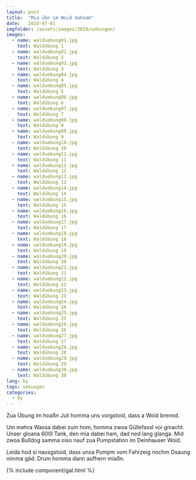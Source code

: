 ```yaml
---
layout: post
title:  "Mia übn im Woid dahoam"
date:   2019-07-01
imgfolder: /assets/images/2019/uebungen/
images:
  - name: walduebung01.jpg
    text: Waldübung 1
  - name: walduebung02.jpg
    text: Waldübung 2
  - name: walduebung03.jpg
    text: Waldübung 3
  - name: walduebung04.jpg
    text: Waldübung 4
  - name: walduebung05.jpg
    text: Waldübung 5
  - name: walduebung06.jpg
    text: Waldübung 6
  - name: walduebung07.jpg
    text: Waldübung 7
  - name: walduebung08.jpg
    text: Waldübung 8
  - name: walduebung09.jpg
    text: Waldübung 9
  - name: walduebung10.jpg
    text: Waldübung 10
  - name: walduebung11.jpg
    text: Waldübung 11
  - name: walduebung12.jpg
    text: Waldübung 12
  - name: walduebung13.jpg
    text: Waldübung 13
  - name: walduebung14.jpg
    text: Waldübung 14
  - name: walduebung15.jpg
    text: Waldübung 15
  - name: walduebung16.jpg
    text: Waldübung 16
  - name: walduebung17.jpg
    text: Waldübung 17
  - name: walduebung18.jpg
    text: Waldübung 18
  - name: walduebung19.jpg
    text: Waldübung 19
  - name: walduebung20.jpg
    text: Waldübung 20
  - name: walduebung21.jpg
    text: Waldübung 21
  - name: walduebung22.jpg
    text: Waldübung 22
  - name: walduebung23.jpg
    text: Waldübung 23
  - name: walduebung24.jpg
    text: Waldübung 24
  - name: walduebung25.jpg
    text: Waldübung 25
  - name: walduebung26.jpg
    text: Waldübung 26
  - name: walduebung27.jpg
    text: Waldübung 27
  - name: walduebung28.jpg
    text: Waldübung 28
  - name: walduebung29.jpg
    text: Waldübung 29
  - name: walduebung30.jpg
    text: Waldübung 30
lang: by
tags: uebungen
categories:
  - by
---
```


Zua Übung im hoaßn Juli homma uns vorgstoid, dass a Woid brennd.

Um mehra Wassa dabei zum hom, homma zwoa Güllefassl voi gmacht. Unser gloana 600l Tank, den mia dabei ham, dad ned lang glanga. Mid zwoa Bulldog samma oiso nauf zua Pumpstation im Deinhauser Woid.

Leida hod si nausgstoid, dass unsa Pumpm vom Fahrzeig nochm Osaung nimma gäd. Drum homma dann aufhern miaßn.

{% include component/gal.html %}
